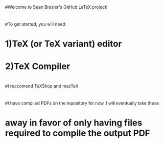 #Welcome to Sean Bresler's GitHub LaTeX project!
#
#To get started, you will need:
#	1)TeX (or TeX variant) editor
#	2)TeX Compiler
#
#I reccomend TeXShop and macTeX
#
#I have compiled PDFs on the repository for now. I will eventually take these
#	away in favor of only having files required to compile the output PDF
#
